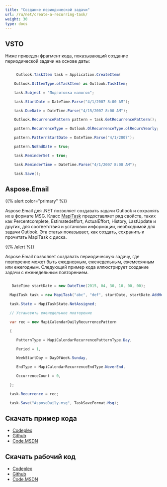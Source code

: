 ```yaml
---
title: "Создание периодической задачи"
url: /ru/net/create-a-recurring-task/
weight: 30
type: docs
---
```


## **VSTO**
Ниже приведен фрагмент кода, показывающий создание периодической задачи на основе даты:

``` cs

     Outlook.TaskItem task = Application.CreateItem(

    Outlook.OlItemType.olTaskItem) as Outlook.TaskItem;

    task.Subject = "Подготовка налогов";

    task.StartDate = DateTime.Parse("4/1/2007 8:00 AM");

    task.DueDate = DateTime.Parse("4/15/2007 8:00 AM");

    Outlook.RecurrencePattern pattern = task.GetRecurrencePattern();

    pattern.RecurrenceType = Outlook.OlRecurrenceType.olRecursYearly;

    pattern.PatternStartDate = DateTime.Parse("4/1/2007");

    pattern.NoEndDate = true;

    task.ReminderSet = true;

    task.ReminderTime = DateTime.Parse("4/1/2007 8:00 AM");

    task.Save();


```
## **Aspose.Email**
{{% alert color="primary" %}} 

Aspose.Email для .NET позволяет создавать задачи Outlook и сохранять их в формате MSG. Класс [MapiTask](https://apireference.aspose.com/email/net/aspose.email.mapi/mapitask) предоставляет ряд свойств, таких как Percentcomplete, Estimatedeffort, ActualEffort, History, LastUpdate и других, для соответствия и установки информации, необходимой для задачи Outlook. Эта статья показывает, как создать, сохранить и прочитать MapiTask с диска.

{{% /alert %}} 

Aspose.Email позволяет создавать периодическую задачу, где повторение может быть ежедневным, еженедельным, ежемесячным или ежегодным. Следующий пример кода иллюстрирует создание задачи с еженедельным повторением.

``` cs

   DateTime startDate = new DateTime(2015, 04, 30, 10, 00, 00);

  MapiTask task = new MapiTask("abc", "def", startDate, startDate.AddHours(1));

  task.State = MapiTaskState.NotAssigned;

  // Установить еженедельное повторение

  var rec = new MapiCalendarDailyRecurrencePattern

  {

     PatternType = MapiCalendarRecurrencePatternType.Day,

     Period = 1,

     WeekStartDay = DayOfWeek.Sunday,

     EndType = MapiCalendarRecurrenceEndType.NeverEnd,

     OccurrenceCount = 0,

  };

  task.Recurrence = rec;

  task.Save("AsposeDaily.msg", TaskSaveFormat.Msg);


```
## **Скачать пример кода**
- [Codeplex](https://asposevsto.codeplex.com/releases/view/616980)
- [Github](https://github.com/aspose-email/Aspose.Email-for-.NET/releases/tag/AsposeEmailVsVSTOv1.1)
- [Code.MSDN](https://code.msdn.microsoft.com/AsposeEmail-Vs-VSTO-fa535977)
## **Скачать рабочий код**
- [Codeplex](https://archive.codeplex.com/?p=asposevsto#Aspose.Email)
- [Github](https://github.com/aspose-email/Aspose.Email-for-.NET/tree/master/Plugins/Aspose.Email%20Vs%20VSTO%20Outlook/Code%20Comparison%20of%20Common%20Features/Create%20a%20Recurring%20Task)
- [Code.MSDN](https://code.msdn.microsoft.com/AsposeEmail-Vs-VSTO-fa535977/view/SourceCode#content)